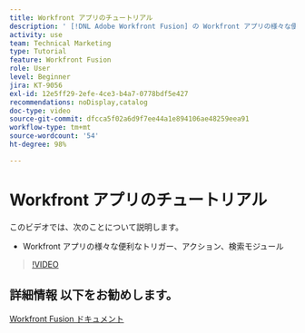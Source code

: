 ```yaml
---
title: Workfront アプリのチュートリアル
description: ' [!DNL Adobe Workfront Fusion] の Workfront アプリの様々な便利なトリガー、アクション、検索モジュールについて説明します。'
activity: use
team: Technical Marketing
type: Tutorial
feature: Workfront Fusion
role: User
level: Beginner
jira: KT-9056
exl-id: 12e5ff29-2efe-4ce3-b4a7-0778bdf5e427
recommendations: noDisplay,catalog
doc-type: video
source-git-commit: dfcca5f02a6d9f7ee44a1e894106ae48259eea91
workflow-type: tm+mt
source-wordcount: '54'
ht-degree: 98%

---
```


# Workfront アプリのチュートリアル

このビデオでは、次のことについて説明します。

* Workfront アプリの様々な便利なトリガー、アクション、検索モジュール

>[!VIDEO](https://video.tv.adobe.com/v/3417977/?quality=12&learn=on&enablevpops&captions=jpn)


## 詳細情報 以下をお勧めします。

[Workfront Fusion ドキュメント](https://experienceleague.adobe.com/ja/docs/workfront-fusion/using/get-started-with-fusion/understand-workfront-fusion/workfront-fusion-overview)
